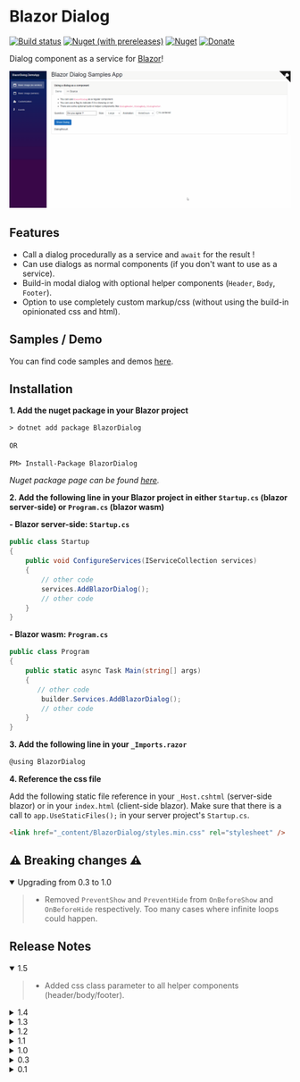 ﻿# Blazor Dialog

[![Build status](https://dev.azure.com/stavros-kasidis/Blazor%20Dialog/_apis/build/status/Blazor%20Dialog-CI)](https://dev.azure.com/stavros-kasidis/Blazor%20Dialog/_build/latest?definitionId=16) [![Nuget (with prereleases)](https://img.shields.io/nuget/vpre/BlazorDialog.svg?logo=nuget)](https://www.nuget.org/packages/BlazorDialog) [![Nuget](https://img.shields.io/nuget/dt/BlazorDialog.svg?logo=nuget)](https://www.nuget.org/packages/BlazorDialog) [![Donate](https://img.shields.io/badge/Donate-PayPal-green.svg)](https://www.paypal.com/cgi-bin/webscr?cmd=_donations&business=7CRGWPYB5AKJQ&currency_code=EUR&source=url)

Dialog component as a service for [Blazor](https://blazor.net)!

![demo-img](ReadmeResources/dialog-demo.gif)

## Features
* Call a dialog procedurally as a service and `await` for the result !
* Can use dialogs as normal components (if you don't want to use as a service).
* Build-in modal dialog with optional helper components (`Header`, `Body`, `Footer`).
* Option to use completely custom markup/css (without using the build-in opinionated css and html).


## Samples / Demo
You can find code samples and demos [here](https://blazor-dialog-demo.azurewebsites.net/).

## Installation
**1. Add the nuget package in your Blazor project**
```
> dotnet add package BlazorDialog

OR

PM> Install-Package BlazorDialog
```
*Nuget package page can be found [here](https://www.nuget.org/packages/BlazorDialog).*

**2. Add the following line in your Blazor project in either `Startup.cs` (blazor server-side) or `Program.cs` (blazor wasm)**

**- Blazor server-side: `Startup.cs`**
```csharp
public class Startup
{
    public void ConfigureServices(IServiceCollection services)
    {
        // other code
        services.AddBlazorDialog();
        // other code
    }
}
```

**- Blazor wasm: `Program.cs`**
```csharp
public class Program
{
    public static async Task Main(string[] args)
    {
       // other code
        builder.Services.AddBlazorDialog();
        // other code
    }
}
```
**3. Add the following line in your `_Imports.razor`**
```csharp
@using BlazorDialog
```
**4. Reference the css file**

Add the following static file reference in your `_Host.cshtml` (server-side blazor) or in your `index.html` (client-side blazor). 
Make sure that there is a call to `app.UseStaticFiles();` in your server project's `Startup.cs`.

```html
<link href="_content/BlazorDialog/styles.min.css" rel="stylesheet" />
```

## ⚠️ Breaking changes ⚠️

<details open="open"><summary>Upgrading from 0.3 to 1.0</summary>

>- Removed `PreventShow` and `PreventHide` from `OnBeforeShow` and `OnBeforeHide` respectively. Too many cases where infinite loops could happen.
</details>

## Release Notes

<details open="open"><summary>1.5</summary>
    
>- Added css class parameter to all helper components (header/body/footer).
</details>

<details><summary>1.4</summary>
    
>- Added css class parameter to dialog component.
</details>

<details><summary>1.3</summary>
    
>- Added base z-index parameter to dialog component.
</details>

<details><summary>1.2</summary>
    
>- Added fullscreen mode.
</details>

<details ><summary>1.1</summary>
    
>- Added support for dialog-in-dialog.
</details>

<details><summary>1.0</summary>
    
>- Fixed an infinite loop bug with `OnBeforeShow` event.
>- Fixed css bugs.
>- Removed `PreventShow` and `PreventHide` from `OnBeforeShow` and `OnBeforeHide` respectively. Too many cases where infinite loops could happen.
</details>

<details><summary>0.3</summary>
    
>- Upgrated to 3.1.
>- Added new helper components: `DialogHeader`, `DialogBody`, `DialogFooter`
</details>

<details><summary>0.1</summary>
    
>- Initial release.
</details>
